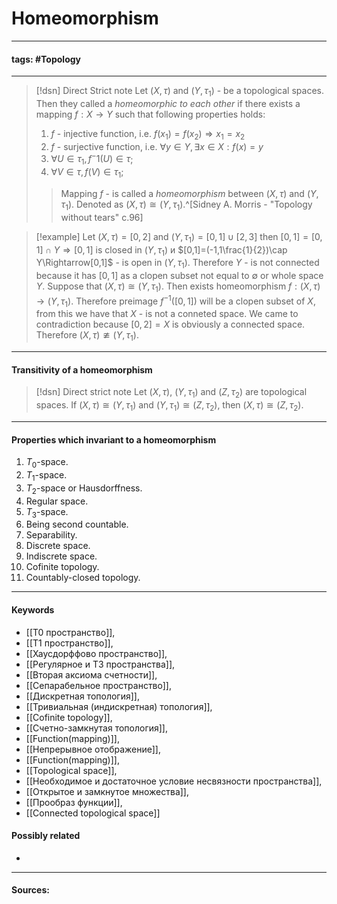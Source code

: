 # Homeomorphism
***
#### tags: #Topology 
***
>[!dsn] Direct Strict note
>Let $(X,\tau)$ and $(Y,\tau_{1})$ - be a topological spaces. Then they called a *homeomorphic to each other* if there exists a mapping $f:X\rightarrow Y$ such that following properties holds:
>1. $f$ - injective function, i.e. $f(x_1)=f(x_2)\Rightarrow x_1=x_2$
>2. $f$ - surjective function, i.e. $\forall y\in Y,\exists x\in X:f(x)=y$
>3. $\forall U\in\tau_{1}, f^-1(U)\in\tau$;
>4. $\forall V\in\tau, f(V)\in\tau_{1}$;
>>Mapping $f$ - is called a *homeomorphism* between $(X,\tau)$ and $(Y,\tau_{1})$. Denoted as $(X,\tau)\cong(Y,\tau_{1})$.^[Sidney A. Morris - "Topology without tears" c.96]

>[!example] 
>Let $(X,\tau)=[0,2]$ and $(Y,\tau_{1})=[0,1]\cup[2,3]$ then $[0,1]=[0,1]\cap Y\Rightarrow[0,1]$ is closed in $(Y,\tau_{1})$ и $[0,1]=(-1,1\frac{1}{2})\cap Y\Rightarrow[0,1]$ - is open in $(Y,\tau_{1})$. Therefore $Y$ - is not connected because it has $[0,1]$ as a clopen subset not equal to $\emptyset$ or whole space $Y$.
>Suppose that $(X,\tau)\cong(Y,\tau_{1})$. Then exists homeomorphism $f:(X,\tau)\rightarrow(Y,\tau_{1})$. Therefore preimage $f^{-1}([0,1])$ will be a clopen subset of $X$, from this we have that $X$ - is not a conneted space. We came to contradiction because $[0,2]=X$ is obviously a connected space. Therefore $(X,\tau)\ncong(Y,\tau_{1})$.
***
#### Transitivity of a homeomorphism
>[!dsn] Direct strict note 
>Let $(X,\tau)$, $(Y,\tau_1)$ and $(Z,\tau_2)$ are topological spaces. If $(X,\tau)\cong(Y,\tau_1)$ and $(Y,\tau_1)\cong(Z,\tau_2)$, then $(X,\tau)\cong(Z,\tau_2)$.
***
#### Properties which invariant to a homeomorphism
1. $T_{0}$-space.
2. $T_{1}$-space.
3. $T_{2}$-space or Hausdorffness.
4. Regular space.
5. $T_{3}$-space.
6. Being second countable.
7. Separability.
8. Discrete space.
9. Indiscrete space.
10. Cofinite topology.
11. Countably-closed topology.
***
#### Keywords
- [[T0 пространство]],
- [[T1 пространство]],
- [[Хаусдорффово пространство]],
- [[Регулярное и T3 пространства]],
- [[Вторая аксиома счетности]],
- [[Сепарабельное пространство]],
- [[Дискретная топология]],
- [[Тривиальная (индискретная) топология]],
- [[Cofinite topology]],
- [[Счетно-замкнутая топология]],
- [[Function(mapping)]],
- [[Непрерывное отображение]],
- [[Function(mapping)]],
- [[Topological space]],
- [[Необходимое и достаточное условие несвязности пространства]],
- [[Открытое и замкнутое множества]],
- [[Прообраз функции]],
- [[Connected topological space]]
#### Possibly related
- 
***
#### Sources: